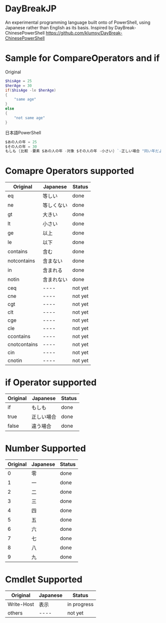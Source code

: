 DayBreakJP
==========

An experimental programming language built onto of PowerShell, using Japanese rather than English as its basis. Inspired by DayBreak-ChinesePowerShell https://github.com/klumsy/DayBreak-ChinesePowerShell

# Sample for CompareOperators and if

Original

```PowerShell
$hisAge = 25
$herAge = 30
if($hisAge -le $herAge)
{
	"same age"
}
else
{
	"not same age"
}
```

日本語PowerShell
```PowerShell
$あの人の年 = 25
$その人の年 = 30
もしも {比較 -要素 $あの人の年 -対象 $その人の年 -小さい} `-正しい場合 "同い年だよ" -違う場合 "年ちがっちゃった....."
```

# Comapre Operators supported

|Original|Japanese|Status|
|----|----|----|
|eq          |等しい    |done|
|ne          |等しくない  |done|
|gt          |大きい    |done|
|lt          |小さい    |done|
|ge          |以上     |done|
|le          |以下     |done|
|contains    |含む     |done|
|notcontains |含まない  |done|
|in          |含まれる  |done|
|notin       |含まれない |done|
|ceq         |----    |not yet|
|cne         |----    |not yet|
|cgt         |----    |not yet|
|clt         |----    |not yet|
|cge         |----    |not yet|
|cle         |----    |not yet|
|ccontains   |----    |not yet|
|cnotcontains|----    |not yet|
|cin         |----    |not yet|
|cnotin      |----    |not yet|

# if Operator supported

|Original|Japanese|Status|
|----|----|----|
|if          |もしも     |done|
|true        |正しい場合 |done|
|false       |違う場合   |done|

# Number Supported

|Original|Japanese|Status|
|----|----|----|
|0|零|done|
|1|一|done|
|2|二|done|
|3|三|done|
|4|四|done|
|5|五|done|
|6|六|done|
|7|七|done|
|8|八|done|
|9|九|done|

# Cmdlet Supported

|Original|Japanese|Status|
|----|----|----|
|Write-Host|表示|in progress|
|others    |----|not yet|
